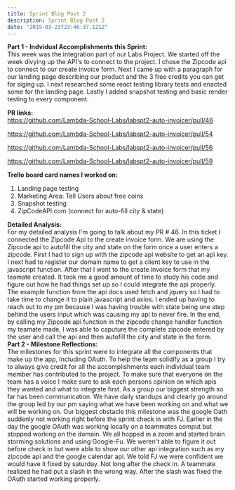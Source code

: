 ```yaml
---
title: Sprint Blog Post 2
description: Sprint Blog Post 2
date: "2019-03-23T23:46:37.121Z"
---
```





<strong>Part 1 - Indvidual Accomplishments this Sprint:</strong><br>
This week was the integration part of our Labs Project. We started off the week divying up the API's to connect to the project. I chose the Zipcode api to connect to our create invoice form. Next I came up with a paragraph for our landing page describing our product and the 3 free credits you can get for siging up. I next researched some react testing library tests and enacted some for the landing page. Lastly I added snapshot testing and basic render testing to every component.

<strong>PR links:</strong><br>
https://github.com/Lambda-School-Labs/labspt2-auto-invoicer/pull/46

https://github.com/Lambda-School-Labs/labspt2-auto-invoicer/pull/54

https://github.com/Lambda-School-Labs/labspt2-auto-invoicer/pull/56

https://github.com/Lambda-School-Labs/labspt2-auto-invoicer/pull/59

<strong>Trello board card names I worked on:</strong><br>
1. Landing page testing<br>
2. Marketing Area: Tell Users about free coins<br>
3. Snapshot testing
4. ZipCodeAPI.com (connect for auto-fill city & state)

<strong>Detailed Analysis:</strong><br>
For my detailed analysis I'm going to talk about my PR # 46.
In this ticket I connected the Zipcode Api to the create invoice form. We are using the Zipcode api to autofill the city and state on the form once a user enters a zipcode. First I had to sign up with the zipcode api website to get an api key. I next had to register our domain name to get a client key to use in the javascript function. After that I went to the create invoice form that my teamate created. It took me a good amount of time to study his code and figure out how he had things set up so I could integrate the api properly. The example function from the api docs used fetch and jquery so I had to take time to change it to plain javascript and axios. I ended up having to reach out to my pm because I was having trouble with state being one step behind the users input which was causing my api to never fire. In the end, by calling my Zipcode api function in the zipcode change handler function my teamate made, I was able to caputure the complete zipcode entered by the user and call the api and then autofill the city and state in the form.
<strong><br>Part 2 - Milestone Reflections:</strong><br>
The milestones for this sprint were to integrate all the components that make up the app, Including OAuth. To help the team solidify as a group I try to always give credit for all the accomplishments each individual team member has contributed to the project. To make sure that everyone on the team has a voice I make sure to ask each persons opinion on which apis they wanted and what to integrate first. As a group our biggest strength so far has been communication. We have daily standups and clearly go around the group led by our pm saying what we have been working on and what we will be working on. Our biggest obstacle this milestone was the google Oath suddenly not working right before the sprint check in with FJ. Earlier in the day the google OAuth was working locally on a teammates comput but stopped working on the domain. We all hopped in a zoom and started brain storming solutions and using Google-Fu. We weren't able to figure it out before check in but were able to show our other api integration such as my zipcode api and the google calendar api. We told FJ we were confident we would have it fixed by saturday. Not long after the check in. A teammate realized he had put a slash in the wrong way. After the slash was fixed the OAuth started working properly.




